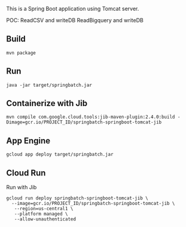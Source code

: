 This is a Spring Boot application using Tomcat server.

POC:
ReadCSV and writeDB
ReadBigquery and writeDB

## Build
```
mvn package
```

## Run
```
java -jar target/springbatch.jar
```

## Containerize with Jib
```
mvn compile com.google.cloud.tools:jib-maven-plugin:2.4.0:build -Dimage=gcr.io/PROJECT_ID/springbatch-springboot-tomcat-jib
```

## App Engine

```
gcloud app deploy target/springbatch.jar
```

## Cloud Run
Run with Jib
```
gcloud run deploy springbatch-springboot-tomcat-jib \
  --image=gcr.io/PROJECT_ID/springbatch-springboot-tomcat-jib \
   --region=us-central1 \
   --platform managed \
   --allow-unauthenticated
```



